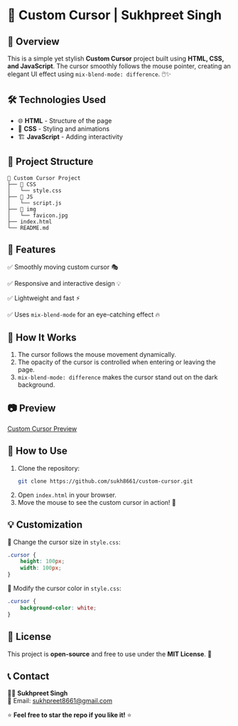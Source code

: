 # 🎯 Custom Cursor | Sukhpreet Singh

## 🚀 Overview
This is a simple yet stylish **Custom Cursor** project built using **HTML, CSS, and JavaScript**. The cursor smoothly follows the mouse pointer, creating an elegant UI effect using `mix-blend-mode: difference`. 🖱️✨

## 🛠️ Technologies Used
- 🌐 **HTML** - Structure of the page
- 🎨 **CSS** - Styling and animations
- 🏗️ **JavaScript** - Adding interactivity

## 📂 Project Structure
```
📁 Custom Cursor Project
├── 📁 CSS
│   └── style.css  
├── 📁 JS
│   └── script.js  
├── 📁 img
│   └── favicon.jpg  
├── index.html  
└── README.md  
```

## 🎨 Features
✅ Smoothly moving custom cursor 🎭

✅ Responsive and interactive design 💡

✅ Lightweight and fast ⚡

✅ Uses `mix-blend-mode` for an eye-catching effect 🔥

## 📌 How It Works
1. The cursor follows the mouse movement dynamically.
2. The opacity of the cursor is controlled when entering or leaving the page.
3. `mix-blend-mode: difference` makes the cursor stand out on the dark background.

## 📷 Preview
[Custom Cursor Preview](https://cursor-sukh.vercel.app)

## 🚀 How to Use
1. Clone the repository:
   ```bash
   git clone https://github.com/sukh8661/custom-cursor.git
   ```
2. Open `index.html` in your browser.
3. Move the mouse to see the custom cursor in action! 🎉

## 💡 Customization
🔹 Change the cursor size in `style.css`:
```css
.cursor {
    height: 100px;
    width: 100px;
}
```
🔹 Modify the cursor color in `style.css`:
```css
.cursor {
    background-color: white;
}
```

## 📜 License
This project is **open-source** and free to use under the **MIT License**. 📝

## 📞 Contact
👨‍💻 **Sukhpreet Singh**  
📧 Email: [sukhpreet8661@gmail.com](mailto:sukhpreet8661@gmail.com)  

⭐ **Feel free to star the repo if you like it!** ⭐

